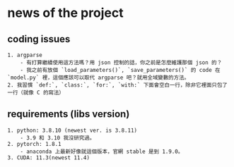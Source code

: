 # news of the project

## coding issues

    1. argparse
        - 有打算繼續使用這方法嗎？用 json 控制的話，你之前是怎麼維護那個 json 的？
        - 我之前有放個 `load_parameters()`, `save_parameters()` 的 code 在 `model.py` 裡，這個應該可以取代 argparse 吧？就用全域變數的方法。
    2. 我習慣 `def:`, `class:`, `for:`, `with:` 下面會空白一行，除非它裡面只包了一行（就像 C 的寫法）

## requirements (libs version)

    1. python: 3.8.10 (newest ver. is 3.8.11)
        - 3.9 和 3.10 我沒研究過。
    2. pytorch: 1.8.1
        - anaconda 上最新好像就這個版本，官網 stable 是到 1.9.0。
    3. CUDA: 11.3(newest 11.4)

